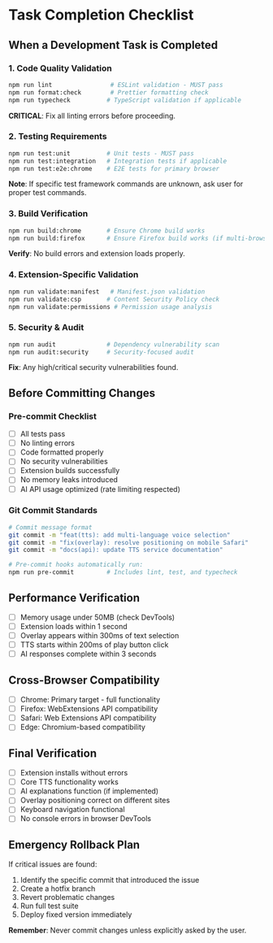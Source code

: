 # Task Completion Checklist

## When a Development Task is Completed

### 1. Code Quality Validation
```bash
npm run lint                # ESLint validation - MUST pass
npm run format:check        # Prettier formatting check
npm run typecheck          # TypeScript validation if applicable
```
**CRITICAL**: Fix all linting errors before proceeding.

### 2. Testing Requirements
```bash
npm run test:unit          # Unit tests - MUST pass
npm run test:integration   # Integration tests if applicable
npm run test:e2e:chrome    # E2E tests for primary browser
```
**Note**: If specific test framework commands are unknown, ask user for proper test commands.

### 3. Build Verification
```bash
npm run build:chrome       # Ensure Chrome build works
npm run build:firefox      # Ensure Firefox build works (if multi-browser)
```
**Verify**: No build errors and extension loads properly.

### 4. Extension-Specific Validation
```bash
npm run validate:manifest   # Manifest.json validation
npm run validate:csp       # Content Security Policy check
npm run validate:permissions # Permission usage analysis
```

### 5. Security & Audit
```bash
npm run audit              # Dependency vulnerability scan
npm run audit:security     # Security-focused audit
```
**Fix**: Any high/critical security vulnerabilities found.

## Before Committing Changes

### Pre-commit Checklist
- [ ] All tests pass
- [ ] No linting errors
- [ ] Code formatted properly
- [ ] No security vulnerabilities
- [ ] Extension builds successfully
- [ ] No memory leaks introduced
- [ ] AI API usage optimized (rate limiting respected)

### Git Commit Standards
```bash
# Commit message format
git commit -m "feat(tts): add multi-language voice selection"
git commit -m "fix(overlay): resolve positioning on mobile Safari"  
git commit -m "docs(api): update TTS service documentation"

# Pre-commit hooks automatically run:
npm run pre-commit         # Includes lint, test, and typecheck
```

## Performance Verification
- [ ] Memory usage under 50MB (check DevTools)
- [ ] Extension loads within 1 second
- [ ] Overlay appears within 300ms of text selection
- [ ] TTS starts within 200ms of play button click
- [ ] AI responses complete within 3 seconds

## Cross-Browser Compatibility
- [ ] Chrome: Primary target - full functionality
- [ ] Firefox: WebExtensions API compatibility
- [ ] Safari: Web Extensions API compatibility  
- [ ] Edge: Chromium-based compatibility

## Final Verification
- [ ] Extension installs without errors
- [ ] Core TTS functionality works
- [ ] AI explanations function (if implemented)
- [ ] Overlay positioning correct on different sites
- [ ] Keyboard navigation functional
- [ ] No console errors in browser DevTools

## Emergency Rollback Plan
If critical issues are found:
1. Identify the specific commit that introduced the issue
2. Create a hotfix branch
3. Revert problematic changes
4. Run full test suite
5. Deploy fixed version immediately

**Remember**: Never commit changes unless explicitly asked by the user.